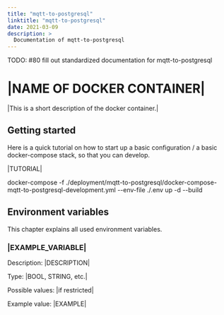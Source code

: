 ```yaml
---
title: "mqtt-to-postgresql"
linktitle: "mqtt-to-postgresql"
date: 2021-03-09
description: >
  Documentation of mqtt-to-postgresql
---
```


TODO: #80 fill out standardized documentation for mqtt-to-postgresql

# |NAME OF DOCKER CONTAINER|

|This is a short description of the docker container.|

## Getting started

Here is a quick tutorial on how to start up a basic configuration / a basic docker-compose stack, so that you can develop.

|TUTORIAL|

docker-compose -f ./deployment/mqtt-to-postgresql/docker-compose-mqtt-to-postgresql-development.yml --env-file ./.env up -d --build

## Environment variables

This chapter explains all used environment variables.

### |EXAMPLE_VARIABLE|

Description: |DESCRIPTION|

Type: |BOOL, STRING, etc.|

Possible values: |if restricted|

Example value: |EXAMPLE|
